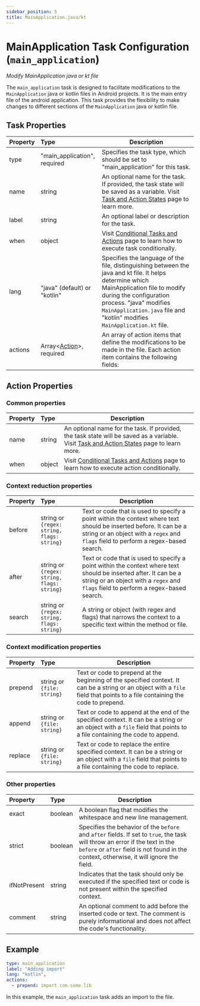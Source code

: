 ```yaml
---
sidebar_position: 5
title: MainApplication.java/kt
---
```

# MainApplication Task Configuration (`main_application`)
_Modify MainApplication java or kt file_

The `main_application` task is designed to facilitate modifications to the `MainApplication` java or kotlin files in Android projects. It is the main entry file of the android application. This task provides the flexibility to make changes to different sections of the `MainApplication` java or kotlin file.

## Task Properties

| Property | Type                                            | Description                                                                                                                                                                                                                                                             |
|:---------|:------------------------------------------------|-------------------------------------------------------------------------------------------------------------------------------------------------------------------------------------------------------------------------------------------------------------------------|
| type     | "main_application", required                    | Specifies the task type, which should be set to "main_application" for this task.                                                                                                                                                                                       |
| name     | string                                          | An optional name for the task. If provided, the task state will be saved as a variable. Visit [Task and Action States](../../states) page to learn more.                                                                                                            |
| label    | string                                          | An optional label or description for the task.                                                                                                                                                                                                                          |
| when     | object                                          | Visit [Conditional Tasks and Actions](../../when) page to learn how to execute task conditionally.                                                                                                                                                                  |
| lang     | "java" (default) or "kotlin"                    | Specifies the language of the file, distinguishing between the java and kt file. It helps determine which MainApplication file to modify during the configuration process. "java" modifies `MainApplication.java` file and "kotlin" modifies `MainApplication.kt` file. |
| actions  | Array\<[Action](#action-properties)\>, required | An array of action items that define the modifications to be made in the file. Each action item contains the following fields:                                                                                                                                          |

## Action Properties

### Common properties

| Property   | Type                                       | Description                                                                                                                                                                                             |
|:-----------|:-------------------------------------------|---------------------------------------------------------------------------------------------------------------------------------------------------------------------------------------------------------|
| name       | string                                     | An optional name for the task. If provided, the task state will be saved as a variable. Visit [Task and Action States](../../states) page to learn more.                                            |
| when       | object                                     | Visit [Conditional Tasks and Actions](../../when)  page to learn how to execute action conditionally.                                                                                               |

### Context reduction properties

| Property   | Type                                       | Description                                                                                                                                                                                             |
|:-----------|:-------------------------------------------|---------------------------------------------------------------------------------------------------------------------------------------------------------------------------------------------------------|
| before     | string or `{regex: string, flags: string}` | Text or code that is used to specify a point within the context where text should be inserted before. It can be a string or an object with a `regex` and `flags` field to perform a regex-based search. |
| after      | string or `{regex: string, flags: string}` | Text or code that is used to specify a point within the context where text should be inserted after. It can be a string or an object with a `regex` and `flags` field to perform a regex-based search.  |
| search     | string or `{regex: string, flags: string}` | A string or object (with regex and flags) that narrows the context to a specific text within the method or file.                                                                                        |

### Context modification properties

| Property  | Type                       | Description                                                                                                                                                                  |
|:----------|:---------------------------|------------------------------------------------------------------------------------------------------------------------------------------------------------------------------|
| prepend   | string or `{file: string}` | Text or code to prepend at the beginning of the specified context. It can be a string or an object with a `file` field that points to a file containing the code to prepend. |
| append    | string or `{file: string}` | Text or code to append at the end of the specified context. It can be a string or an object with a `file` field that points to a file containing the code to append.         |
| replace   | string or `{file: string}` | Text or code to replace the entire specified context. It can be a string or an object with a `file` field that points to a file containing the code to replace.              |

### Other properties

| Property       | Type    | Description                                                                                                                                                                                                                                   |
|:---------------|:--------|-----------------------------------------------------------------------------------------------------------------------------------------------------------------------------------------------------------------------------------------------|
| exact          | boolean | A boolean flag that modifies the whitespace and new line management.                                                                                                                                                                          |
| strict         | boolean | Specifies the behavior of the `before` and `after` fields. If set to `true`, the task will throw an error if the text in the `before` or `after` field is not found in the context, otherwise, it will ignore the field.                      |
| ifNotPresent   | string  | Indicates that the task should only be executed if the specified text or code is not present within the specified context.                                                                                                                    |
| comment        | string  | An optional comment to add before the inserted code or text. The comment is purely informational and does not affect the code's functionality.                                                                                                |

## Example

```yaml
type: main_application
label: "Adding import"
lang: "kotlin",
actions:
  - prepend: import com.some.lib
```

In this example, the `main_application` task adds an import to the file.
